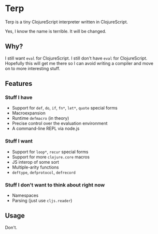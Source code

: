 # Terp

Terp is a tiny ClojureScript interpreter written in ClojureScript.

Yes, I know the name is terrible. It will be changed.

## Why?

I still want `eval` for ClojureScript. I still don't have `eval` for ClojureScript. Hopefully this will get me there so I can avoid writing a compiler and move on to more interesting stuff.

## Features

### Stuff I have
* Support for `def`, `do`, `if`, `fn*`, `let*`, `quote` special forms
* Macroexpansion
* Runtime `defmacro` (in theory)
* Precise control over the evaluation environment
* A command-line REPL via node.js

### Stuff I want
* Support for `loop*`, `recur` special forms
* Support for more `clojure.core` macros
* JS interop of some sort
* Multiple-arity functions
* `deftype`, `defprotocol`, `defrecord`

### Stuff I don't want to think about right now 
* Namespaces
* Parsing (just use `cljs.reader`)

## Usage

Don't.
